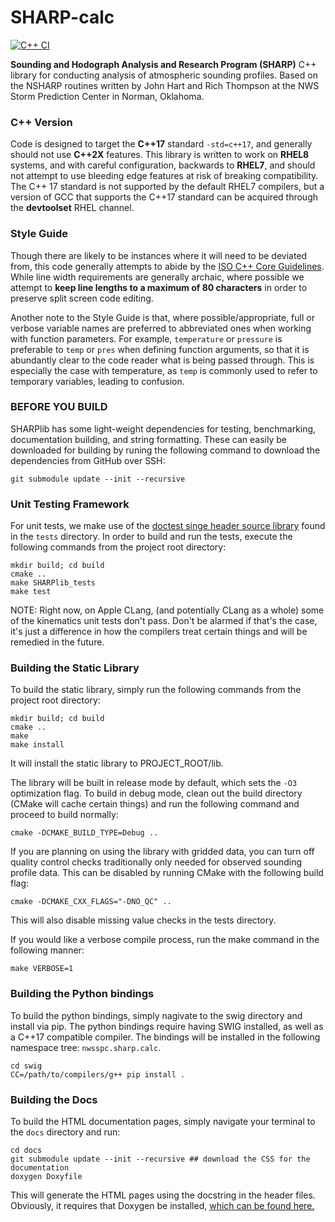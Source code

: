 # SHARP-calc
[![C++ CI](https://github.com/keltonhalbert/SHARP-calc/actions/workflows/cmake.yml/badge.svg)](https://github.com/keltonhalbert/SHARP-calc/actions/workflows/cmake.yml)


**Sounding and Hodograph Analysis and Research Program (SHARP)** C++ library for conducting analysis of atmospheric sounding profiles. Based on the NSHARP routines written by John Hart and Rich Thompson at the NWS Storm Prediction Center in Norman, Oklahoma. 

### C++ Version
Code is designed to target the **C++17** standard `-std=c++17`, and generally should not use **C++2X** features. This library is written to work on **RHEL8** systems, and with careful configuration, backwards to **RHEL7**, and should not attempt to use bleeding edge features at risk of breaking compatibility. The C++ 17 standard is not supported by the default RHEL7 compilers, but a version of GCC that supports the C++17 standard can be acquired through the **__devtoolset__** RHEL channel. 

### Style Guide
Though there are likely to be instances where it will need to be deviated from, this code generally attempts to abide by the [ISO C++ Core Guidelines](https://isocpp.github.io/CppCoreGuidelines/CppCoreGuidelines). While line width requirements are generally archaic, where possible we attempt to __keep line lengths to a maximum of 80 characters__ in order to preserve split screen code editing.  

Another note to the Style Guide is that, where possible/appropriate, full or verbose variable names are preferred to abbreviated ones when working with function parameters. For example, `temperature` or `pressure` is preferable to `temp` or `pres` when defining function arguments, so that it is abundantly clear to the code reader what is being passed through. This is especially the case with temperature, as `temp` is commonly used to refer to temporary variables, leading to confusion. 

### BEFORE YOU BUILD
SHARPlib has some light-weight dependencies for testing, benchmarking, documentation building, and string formatting. These can easily be downloaded for building by runing the following command to download the dependencies from GitHub over SSH:
```
git submodule update --init --recursive 
```

### Unit Testing Framework
For unit tests, we make use of the [doctest singe header source library](https://github.com/doctest/doctest) found in the `tests` directory. In order to build and run the tests, execute the following commands from the project root directory:
```
mkdir build; cd build
cmake ..
make SHARPlib_tests
make test
```
NOTE: Right now, on Apple CLang, (and potentially CLang as a whole) some of the kinematics unit tests don't pass. Don't be alarmed if that's the case, it's just a difference in how the compilers treat certain things and will be remedied in the future. 

### Building the Static Library
To build the static library, simply run the following commands from the project root directory:
```
mkdir build; cd build
cmake .. 
make
make install
```
It will install the static library to PROJECT_ROOT/lib.

The library will be built in release mode by default, which sets the `-O3` optimization flag. To build in debug mode, clean out the build directory (CMake will cache certain things) and run the following command and proceed to build normally:
```
cmake -DCMAKE_BUILD_TYPE=Debug ..
```

If you are planning on using the library with gridded data, you can turn off quality control checks traditionally only needed for observed sounding profile data. This can be disabled by running CMake with the following build flag:
```
cmake -DCMAKE_CXX_FLAGS="-DNO_QC" ..
```
This will also disable missing value checks in the tests directory.

If you would like a verbose compile process, run the make command in the following manner:
```
make VERBOSE=1
```

### Building the Python bindings
To build the python bindings, simply nagivate to the swig directory and install via pip. The python bindings require having SWIG installed, as well as a C++17 compatible compiler. The bindings will be installed in the following namespace tree: ```nwsspc.sharp.calc```.
```
cd swig
CC=/path/to/compilers/g++ pip install .
```


### Building the Docs
To build the HTML documentation pages, simply navigate your terminal to the `docs` directory and run:

```
cd docs
git submodule update --init --recursive ## download the CSS for the documentation
doxygen Doxyfile
```

This will generate the HTML pages using the docstring in the header files. Obviously, it requires that Doxygen be installed, [which can be found here.](https://doxygen.nl/) 

